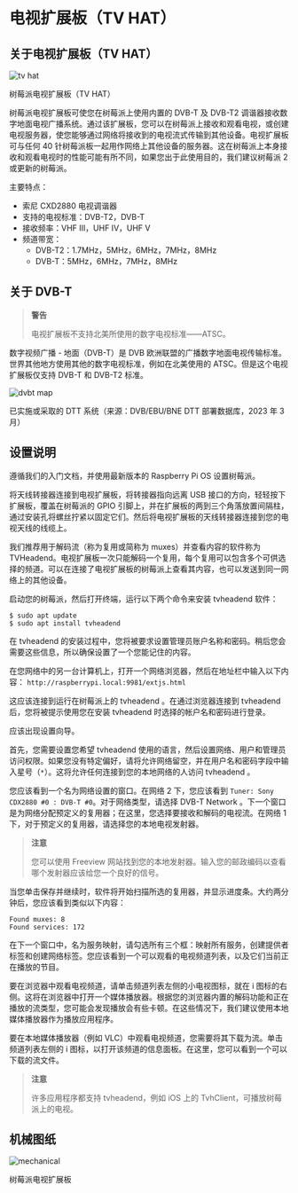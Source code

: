 # 电视扩展板（TV HAT）


## 关于电视扩展板（TV HAT）

![tv hat](https://www.raspberrypi.com/documentation/accessories/images/tv-hat.jpg)

树莓派电视扩展板（TV HAT）

树莓派电视扩展板可使您在树莓派上使用内置的 DVB-T 及 DVB-T2 调谐器接收数字地面电视广播系统。通过该扩展板，您可以在树莓派上接收和观看电视，或创建电视服务器，使您能够通过网络将接收到的电视流式传输到其他设备。电视扩展板可与任何 40 针树莓派板一起用作网络上其他设备的服务器。这在树莓派上本身接收和观看电视时的性能可能有所不同，如果您出于此使用目的，我们建议树莓派 2 或更新的树莓派。

 主要特点：

* 索尼 CXD2880 电视调谐器
* 支持的电视标准：DVB-T2，DVB-T
* 接收频率：VHF III，UHF IV，UHF V
* 频道带宽：
  * DVB-T2：1.7MHz，5MHz，6MHz，7MHz，8MHz
  * DVB-T：5MHz，6MHz，7MHz，8MHz

## 关于 DVB-T

>**警告**
>
>电视扩展板不支持北美所使用的数字电视标准——ATSC。


数字视频广播 - 地面（DVB-T）是 DVB 欧洲联盟的广播数字地面电视传输标准。世界其他地方使用其他的数字电视标准，例如在北美使用的 ATSC。但是这个电视扩展板仅支持 DVB-T 和 DVB-T2 标准。

![dvbt map](https://www.raspberrypi.com/documentation/accessories/images/dvbt-map.png)

已实施或采取的 DTT 系统（来源：DVB/EBU/BNE DTT 部署数据库，2023 年 3 月）

## 设置说明

遵循我们的入门文档，并使用最新版本的 Raspberry Pi OS 设置树莓派。

将天线转接器连接到电视扩展板，将转接器指向远离 USB 接口的方向，轻轻按下扩展板，覆盖在树莓派的 GPIO 引脚上，并在扩展板的两到三个角落放置间隔柱，通过安装孔将螺丝拧紧以固定它们。然后将电视扩展板的天线转接器连接到您的电视天线的线缆上。

我们推荐用于解码流（称为复用或简称为 muxes）并查看内容的软件称为 TVHeadend。电视扩展板一次只能解码一个复用，每个复用可以包含多个可供选择的频道。可以在连接了电视扩展板的树莓派上查看其内容，也可以发送到同一网络上的其他设备。

启动您的树莓派，然后打开终端，运行以下两个命令来安装 tvheadend 软件：

```
$ sudo apt update
$ sudo apt install tvheadend
```

在 tvheadend 的安装过程中，您将被要求设置管理员账户名称和密码。稍后您会需要这些信息，所以确保设置了一个您能记住的内容。

在您网络中的另一台计算机上，打开一个网络浏览器，然后在地址栏中输入以下内容： `http://raspberrypi.local:9981/extjs.html`

这应该连接到运行在树莓派上的 tvheadend 。在通过浏览器连接到 tvheadend 后，您将被提示使用您在安装 tvheadend 时选择的帐户名和密码进行登录。

应该出现设置向导。

首先，您需要设置您希望 tvheadend 使用的语言，然后设置网络、用户和管理员访问权限。如果您没有特定偏好，请将允许网络留空，并在用户名和密码字段中输入星号（`*`）。这将允许任何连接到您的本地网络的人访问 tvheadend 。

您应该看到一个名为网络设置的窗口。在网络 2 下，您应该看到 `Tuner: Sony CDX2880 #0 : DVB-T #0`。对于网络类型，请选择 DVB-T Network 。下一个窗口是为网络分配预定义的复用器；在这里，您选择要接收和解码的电视流。在网络 1 下，对于预定义的复用器，请选择您的本地电视发射器。

>**注意**
>
>您可以使用 Freeview 网站找到您的本地发射器。输入您的邮政编码以查看哪个发射器应该给您一个良好的信号。 

当您单击保存并继续时，软件将开始扫描所选的复用器，并显示进度条。大约两分钟后，您应该看到类似以下内容：

```
Found muxes: 8
Found services: 172
```

在下一个窗口中，名为服务映射，请勾选所有三个框：映射所有服务，创建提供者标签和创建网络标签。您应该看到一个可以观看的电视频道列表，以及它们当前正在播放的节目。

要在浏览器中观看电视频道，请单击频道列表左侧的小电视图标，就在 i 图标的右侧。这将在浏览器中打开一个媒体播放器。根据您的浏览器内置的解码功能和正在播放的流类型，您可能会发现播放会有些卡顿。在这些情况下，我们建议使用本地媒体播放器作为播放应用程序。

要在本地媒体播放器（例如 VLC）中观看电视频道，您需要将其下载为流。单击频道列表左侧的 i 图标，以打开该频道的信息面板。在这里，您可以看到一个可以下载的流文件。

>**注意**
>
> 许多应用程序都支持 tvheadend，例如 iOS 上的 TvhClient，可播放树莓派上的电视。

## 机械图纸

![mechanical](https://www.raspberrypi.com/documentation/accessories/images/mechanical.png)

树莓派电视扩展板
